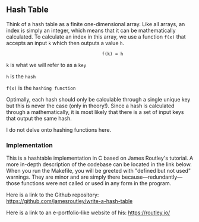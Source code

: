 ## Hash Table

Think of a hash table as a finite one-dimensional array. Like all arrays, an 
index is simply an integer, which means that it can be mathematically calculated. 
To calculate an index in this array, we use a function `f(x)` that accepts an input 
`k` which then outputs a value `h`. 

                                        f(k) = h

`k` is what we will refer to as a `key`

`h` is the `hash`

`f(x)` is the `hashing function`

Optimally, each hash should only be calculable through a single unique key but
this is never the case (only in theory!). Since a hash is calculated through a 
mathematically, it is most likely that there is a set of input keys that output
the same hash. 

I do not delve onto hashing functions here.

### Implementation

This is a hashtable implementation in C based on James Routley's tutorial. A 
more in-depth description of the codebase can be located in the link below. When
you run the Makefile, you will be greeted with "defined but not used" warnings. 
They are minor and are simply there because—redundantly—those functions were not 
called or used in any form in the program. 
        
Here is a link to the Github repository: https://github.com/jamesroutley/write-a-hash-table

Here is a link to an e-portfolio-like website of his: https://routley.io/

